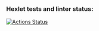 ### Hexlet tests and linter status:
[![Actions Status](https://github.com/mapseam/php-project-48/actions/workflows/hexlet-check.yml/badge.svg)](https://github.com/mapseam/php-project-48/actions)
